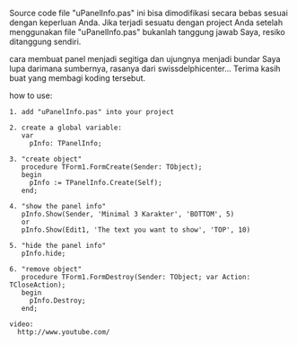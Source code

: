 Source code file "uPanelInfo.pas" ini bisa dimodifikasi secara bebas sesuai dengan keperluan Anda.
Jika terjadi sesuatu dengan project Anda setelah menggunakan file "uPanelInfo.pas" bukanlah tanggung jawab Saya, 
resiko ditanggung sendiri.

cara membuat panel menjadi segitiga dan ujungnya menjadi bundar Saya lupa darimana sumbernya, rasanya dari swissdelphicenter...
Terima kasih buat yang membagi koding tersebut.

how to use:

    1. add "uPanelInfo.pas" into your project

    2. create a global variable:
       var
         pInfo: TPanelInfo;

    3. "create object"
       procedure TForm1.FormCreate(Sender: TObject);
       begin
         pInfo := TPanelInfo.Create(Self);
       end;

    4. "show the panel info"
       pInfo.Show(Sender, 'Minimal 3 Karakter', 'BOTTOM', 5)
       or
       pInfo.Show(Edit1, 'The text you want to show', 'TOP', 10)

    5. "hide the panel info"
       pInfo.hide;

    6. "remove object"
       procedure TForm1.FormDestroy(Sender: TObject; var Action: TCloseAction);
       begin
         pInfo.Destroy;
       end;

    video:
      http://www.youtube.com/
      

